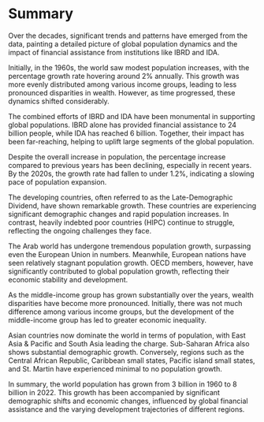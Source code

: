 # Summary

Over the decades, significant trends and patterns have emerged from the data, painting a detailed picture of global population dynamics and the impact of financial assistance from institutions like IBRD and IDA.

Initially, in the 1960s, the world saw modest population increases, with the percentage growth rate hovering around 2% annually. This growth was more evenly distributed among various income groups, leading to less pronounced disparities in wealth. However, as time progressed, these dynamics shifted considerably.

The combined efforts of IBRD and IDA have been monumental in supporting global populations. IBRD alone has provided financial assistance to 24 billion people, while IDA has reached 6 billion. Together, their impact has been far-reaching, helping to uplift large segments of the global population.

Despite the overall increase in population, the percentage increase compared to previous years has been declining, especially in recent years. By the 2020s, the growth rate had fallen to under 1.2%, indicating a slowing pace of population expansion.

The developing countries, often referred to as the Late-Demographic Dividend, have shown remarkable growth. These countries are experiencing significant demographic changes and rapid population increases. In contrast, heavily indebted poor countries (HIPC) continue to struggle, reflecting the ongoing challenges they face.

The Arab world has undergone tremendous population growth, surpassing even the European Union in numbers. Meanwhile, European nations have seen relatively stagnant population growth. OECD members, however, have significantly contributed to global population growth, reflecting their economic stability and development.

As the middle-income group has grown substantially over the years, wealth disparities have become more pronounced. Initially, there was not much difference among various income groups, but the development of the middle-income group has led to greater economic inequality.

Asian countries now dominate the world in terms of population, with East Asia & Pacific and South Asia leading the charge. Sub-Saharan Africa also shows substantial demographic growth. Conversely, regions such as the Central African Republic, Caribbean small states, Pacific island small states, and St. Martin have experienced minimal to no population growth.

In summary, the world population has grown from 3 billion in 1960 to 8 billion in 2022. This growth has been accompanied by significant demographic shifts and economic changes, influenced by global financial assistance and the varying development trajectories of different regions.
